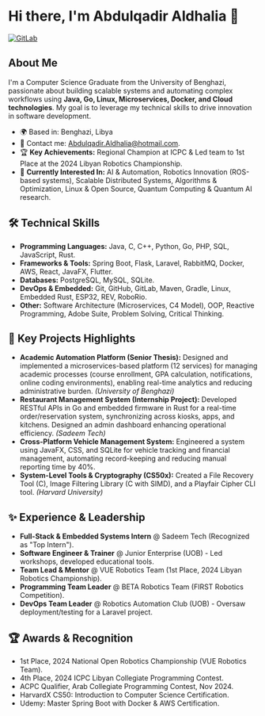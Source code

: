 # Hi there, I'm Abdulqadir Aldhalia 👋

[![GitLab](https://img.shields.io/badge/GitLab-Profile-orange?style=for-the-badge&logo=gitlab)](https://gitlab.com/Abdulqadir-Aldhalia) 
## About Me

I'm a Computer Science Graduate from the University of Benghazi, passionate about building scalable systems and automating complex workflows using **Java, Go, Linux, Microservices, Docker, and Cloud technologies**. My goal is to leverage my technical skills to drive innovation in software development.

* 🌍 Based in: Benghazi, Libya
* 📧 Contact me: Abdulqadir.Aldhalia@hotmail.com.
* 🏆 **Key Achievements:** Regional Champion at ICPC & Led team to 1st Place at the 2024 Libyan Robotics Championship.
* 🌱 **Currently Interested In:** AI & Automation, Robotics Innovation (ROS-based systems), Scalable Distributed Systems, Algorithms & Optimization, Linux & Open Source, Quantum Computing & Quantum AI research.

## 🛠️ Technical Skills

* **Programming Languages:** Java, C, C++, Python, Go, PHP, SQL, JavaScript, Rust.
* **Frameworks & Tools:** Spring Boot, Flask, Laravel, RabbitMQ, Docker, AWS, React, JavaFX, Flutter. 
* **Databases:** PostgreSQL, MySQL, SQLite. 
* **DevOps & Embedded:** Git, GitHub, GitLab, Maven, Gradle, Linux, Embedded Rust, ESP32, REV, RoboRio. 
* **Other:** Software Architecture (Microservices, C4 Model), OOP, Reactive Programming, Adobe Suite, Problem Solving, Critical Thinking. 

## 🚀 Key Projects Highlights

* **Academic Automation Platform (Senior Thesis):** Designed and implemented a microservices-based platform (12 services) for managing academic processes (course enrollment, GPA calculation, notifications, online coding environments), enabling real-time analytics and reducing administrative burden. *(University of Benghazi)*
* **Restaurant Management System (Internship Project):** Developed RESTful APIs in Go and embedded firmware in Rust for a real-time order/reservation system, synchronizing across kiosks, apps, and kitchens. Designed an admin dashboard enhancing operational efficiency. *(Sadeem Tech)*
* **Cross-Platform Vehicle Management System:** Engineered a system using JavaFX, CSS, and SQLite for vehicle tracking and financial management, automating record-keeping and reducing manual reporting time by 40%.
* **System-Level Tools & Cryptography (CS50x):** Created a File Recovery Tool (C), Image Filtering Library (C with SIMD), and a Playfair Cipher CLI tool. *(Harvard University)*

## ✨ Experience & Leadership

* **Full-Stack & Embedded Systems Intern** @ Sadeem Tech (Recognized as "Top Intern"). 
* **Software Engineer & Trainer** @ Junior Enterprise (UOB) - Led workshops, developed educational tools.
* **Team Lead & Mentor** @ VUE Robotics Team (1st Place, 2024 Libyan Robotics Championship). 
* **Programming Team Leader** @ BETA Robotics Team (FIRST Robotics Competition). 
* **DevOps Team Leader** @ Robotics Automation Club (UOB) - Oversaw deployment/testing for a Laravel project. 

## 🏆 Awards & Recognition

* 1st Place, 2024 National Open Robotics Championship (VUE Robotics Team). 
* 4th Place, 2024 ICPC Libyan Collegiate Programming Contest.
* ACPC Qualifier, Arab Collegiate Programming Contest, Nov 2024.
* HarvardX CS50: Introduction to Computer Science Certification.
* Udemy: Master Spring Boot with Docker & AWS Certification.
